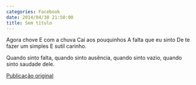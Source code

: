 ```yaml
---
categories: Facebook
date: 2014/04/30 21:50:00
title: Sem título
---
```


Agora chove
E com a chuva
Cai aos pouquinhos
A falta que eu sinto
De te fazer um simples
E sutil carinho.

Quando sinto falta, quando sinto ausência, quando sinto vazio, quando sinto saudade dele.

[Publicação original](https://www.facebook.com/permalink.php?story_fbid=1418040005133030&id=1418031755133855)
